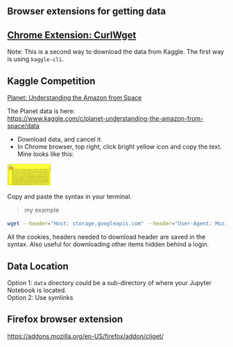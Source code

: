 
## Browser extensions for getting data

## [Chrome Extension:  CurlWget](https://chrome.google.com/webstore/detail/curlwget/jmocjfidanebdlinpbcdkcmgdifblncg?hl=en)

Note:  This is a second way to download the data from Kaggle. The first way is using `kaggle-cli`.  

## Kaggle Competition
[Planet:  Understanding the Amazon from Space](https://www.kaggle.com/c/planet-understanding-the-amazon-from-space)

The Planet data is here:  
https://www.kaggle.com/c/planet-understanding-the-amazon-from-space/data  
* Download data, and cancel it.
* In Chrome browser, top right, click bright yellow icon and copy the text.  Mine looks like this:  
<img src="../images/chrome_curlwget.png" alt="Drawing" style="width: 100px;"/>  

Copy and paste the syntax in your terminal.  
>my example  
```bash
wget --header="Host: storage.googleapis.com" --header="User-Agent: Mozilla/5.0 (Macintosh; Intel Mac OS X 10_11_6) AppleWebKit/537.36 (KHTML, like Gecko) Chrome/61.0.3163.100 Safari/537.36" --header="Accept: text/html,application/xhtml+xml,application/xml;q=0.9,image/webp,image/apng,*/*;q=0.8" --header="Accept-Language: en-US,en;q=0.8" "https://storage.googleapis.com/kaggle-competitions-data/kaggle/6322/test-jpg.tar.7z?GoogleAccessId=competitions-data@kaggle-161607.iam.gserviceaccount.com&Expires=1510937384&Signature=5%2Bq%2BWbix63zFgHiDlusQsWDmXpAmCZ43%2BNCyXV9v6m%2BaPjEHloBX%2FFX858hPSZohUXUs3kT9gbE5zEhQ%2FKjYD8ngPGgPwQYP3IOV4Tn3ku2P2%2FQ8vtE%2FFNUmcqs7rOqC8ZUAoX3TZ8OHSoh%2B1R3zYp0mY%2FjDbhJXPVVsZSsnEynbO0Rg9jsXFN0UH2QgKWhGoYou%2B1W2u6UvUsjgNfYnwgzCzeEjmjN1Fp2we7q18EYgbdv3Y%2BMpP%2BDQxz57%2B%2Bn9Cio%2Bn012qy5hDJec9%2F6PSZ2w%2Bvl0JuazRmaOP2K7L9MgH1zhAlO%2FQy37fC9r8XqOtLqMChYBYKXPHO0qSF6Dw%3D%3D" -O "test-jpg.tar.7z" -c
```
All the cookies, headers needed to download header are saved in the syntax.  Also useful for downloading other items hidden behind a login. 

## Data Location
Option 1:  `data` directory could be a sub-directory of where your Jupyter Notebook is located.  
Option 2:  Use symlinks

## Firefox browser extension
https://addons.mozilla.org/en-US/firefox/addon/cliget/
